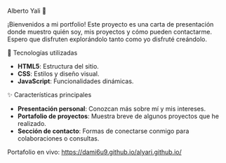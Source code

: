Alberto Yali 🌟

¡Bienvenidos a mi portfolio! 
Este proyecto es una carta de presentación donde muestro quién soy, mis proyectos y cómo pueden contactarme. Espero que disfruten explorándolo tanto como yo disfruté creándolo.

🚀 Tecnologías utilizadas

- **HTML5**: Estructura del sitio.
- **CSS**: Estilos y diseño visual.
- **JavaScript**: Funcionalidades dinámicas.

✨ Características principales

- **Presentación personal**: Conozcan más sobre mí y mis intereses.
- **Portafolio de proyectos**: Muestra breve de algunos proyectos que he realizado.
- **Sección de contacto**: Formas de conectarse conmigo para colaboraciones o consultas.

Portafolio en vivo: https://dami6u9.github.io/alyari.github.io/

